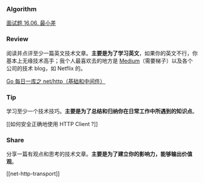 ### Algorithm

[面试题 16.06. 最小差](https://leetcode.cn/problems/smallest-difference-lcci/)


### Review

阅读并点评至少一篇英文技术文章。**主要是为了学习英文**，如果你的英文不行，你基本上无缘技术高手；我个人最喜欢去的地方是 [Medium](https://medium.com/)（需要梯子）以及各个公司的技术 blog，如 Netflix 的。

[Go 每日一库之 net/http（基础和中间件）](https://darjun.github.io/2021/07/13/in-post/godailylib/nethttp/)

### Tip

学习至少一个技术技巧。**主要是为了总结和归纳你在日常工作中所遇到的知识点**。

[[如何安全正确地使用 HTTP Client ?]]
### Share

分享一篇有观点和思考的技术文章。**主要是为了建立你的影响力，能够输出价值观**。

[[net-http-transport]]
